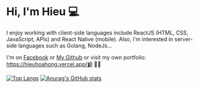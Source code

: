 # Hi, I'm Hieu 💻

I enjoy working with client-side languages include ReactJS (HTML, CSS, JavaScript, APIs) and React Native (mobile). Also, i'm interested in server-side languages such as Golang, NodeJs...

I'm on <a href="https://www.facebook.com/hieumaxnho">Facebook</a> or <a href="https://github.com/tuanconbu">My Github</a> or visit my own portfolio: https://hieuhoahong.vercel.app/📹 ✍🏾

[![Top Langs](https://github-readme-stats.vercel.app/api/top-langs/?username=nmhieudut&theme=radical&langs_count=8)](https://github.com/anuraghazra/github-readme-stats)
[![Anurag's GitHub stats](https://github-readme-stats.vercel.app/api?username=nmhieudut&theme=radical)](https://github.com/anuraghazra/github-readme-stats)

